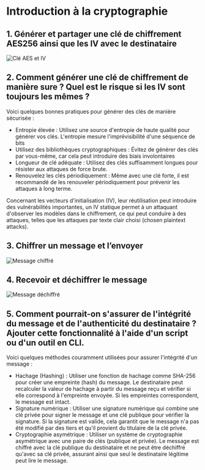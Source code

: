 # Introduction à la cryptographie

## 1. Générer et partager une clé de chiffrement AES256 ainsi que les IV avec le destinataire
![Clé AES et IV](https://cdn.discordapp.com/attachments/1160870725842898969/1173634323530919946/image.png?ex=6564ab23&is=65523623&hm=1f6408567b931da284e0c47c05d8bab45d50f54d6d80233153ef7d2d9297433c&)

## 2. Comment générer une clé de chiffrement de manière sure ? Quel est le risque si les IV sont toujours les mêmes ?
Voici quelques bonnes pratiques pour générer des clés de manière sécurisée :
- Entropie élevée : Utilisez une source d'entropie de haute qualité pour générer vos clés. L'entropie mesure l'imprévisibilité d'une séquence de bits
- Utilisez des bibliothèques cryptographiques : Évitez de générer des clés par vous-même, car cela peut introduire des biais involontaires
- Longueur de clé adéquate : Utilisez des clés suffisamment longues pour résister aux attaques de force brute.
- Renouvelez les clés périodiquement : Même avec une clé forte, il est recommandé de les renouveler périodiquement pour prévenir les attaques à long terme.

Concernant les vecteurs d'initialisation (IV), leur réutilisation peut introduire des vulnérabilités importantes, un IV statique permet à un attaquant d'observer les modèles dans le chiffrement, ce qui peut conduire à des attaques, telles que les attaques par texte clair choisi (chosen plaintext attacks).

## 3. Chiffrer un message et l’envoyer
![Message chiffré](https://cdn.discordapp.com/attachments/1160870725842898969/1173634865313357874/image.png?ex=6564aba4&is=655236a4&hm=5f4c405a95e14516741b29ec1d6427308abff49c359233564dbfdcf649730222&)

## 4. Recevoir et déchiffrer le message
![Message déchiffré](https://cdn.discordapp.com/attachments/1160870725842898969/1173899783463776267/image.png?ex=6565a25e&is=65532d5e&hm=3de572f439945388f31efad5e25978f0dba2db8a626fb3675194d5a3adc140d8&)

## 5. Comment pourrait-on s'assurer de l'intégrité du message et de l'authenticité du destinataire ? Ajouter cette fonctionnalité à l'aide d'un script ou d'un outil en CLI.
Voici quelques méthodes couramment utilisées pour assurer l'intégrité d'un message :
- Hachage (Hashing) : Utiliser une fonction de hachage comme SHA-256 pour créer une empreinte (hash) du message. Le destinataire peut recalculer la valeur de hachage à partir du message reçu et vérifier si elle correspond à l'empreinte envoyée. Si les empreintes correspondent, le message est intact.
- Signature numérique : Utiliser une signature numérique qui combine une clé privée pour signer le message et une clé publique pour vérifier la signature. Si la signature est valide, cela garantit que le message n'a pas été modifié par des tiers et qu'il provient du titulaire de la clé privée.
- Cryptographie asymétrique : Utiliser un système de cryptographie asymétrique avec une paire de clés (publique et privée). Le message est chiffré avec la clé publique du destinataire et ne peut être déchiffré qu'avec sa clé privée, assurant ainsi que seul le destinataire légitime peut lire le message.
